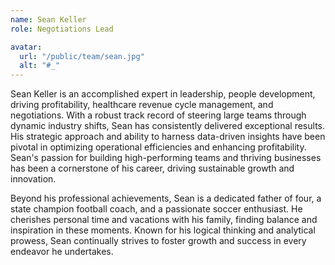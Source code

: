 ```yaml
---
name: Sean Keller
role: Negotiations Lead

avatar:
  url: "/public/team/sean.jpg"
  alt: "#_"
---
```


Sean Keller is an accomplished expert in leadership, people development, driving profitability, healthcare revenue cycle management, and negotiations. With a robust track record of steering large teams through dynamic industry shifts, Sean has consistently delivered exceptional results. His strategic approach and ability to harness data-driven insights have been pivotal in optimizing operational efficiencies and enhancing profitability. Sean's passion for building high-performing teams and thriving businesses has been a cornerstone of his career, driving sustainable growth and innovation.

Beyond his professional achievements, Sean is a dedicated father of four, a state champion football coach, and a passionate soccer enthusiast. He cherishes personal time and vacations with his family, finding balance and inspiration in these moments. Known for his logical thinking and analytical prowess, Sean continually strives to foster growth and success in every endeavor he undertakes.

